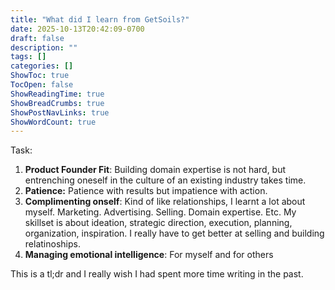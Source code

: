 ```yaml
---
title: "What did I learn from GetSoils?"
date: 2025-10-13T20:42:09-0700
draft: false
description: ""
tags: []
categories: []
ShowToc: true
TocOpen: false
ShowReadingTime: true
ShowBreadCrumbs: true
ShowPostNavLinks: true
ShowWordCount: true
---
```


Task:

1. **Product Founder Fit**: Building domain expertise is not hard, but entrenching oneself in the culture of an existing industry takes time.
2. **Patience:** Patience with results but impatience with action.
3. **Complimenting onself**: Kind of like relationships, I learnt a lot about myself. Marketing. Advertising. Selling. Domain expertise. Etc. My skillset is about ideation, strategic direction, execution, planning, organization, inspiration. I really have to get better at selling and building relatinoships.
4. **Managing emotional intelligence**: For myself and for others

This is a tl;dr and I really wish I had spent more time writing in the past.
